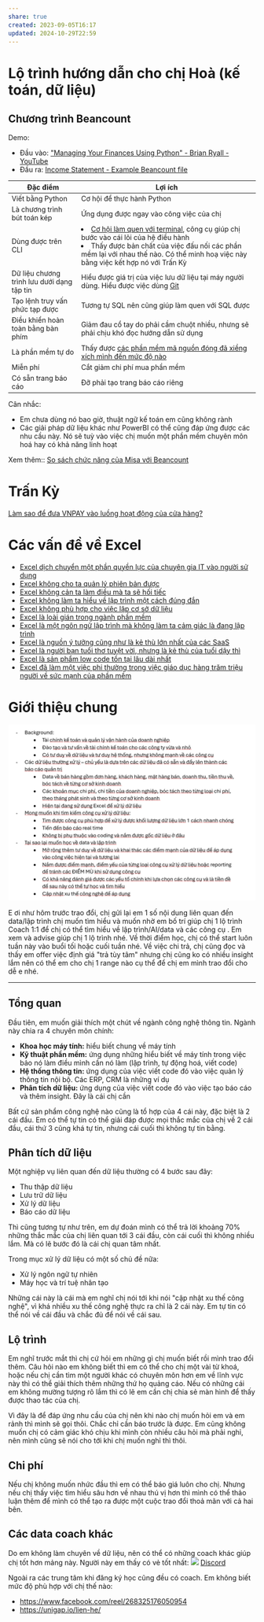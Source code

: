 ```yaml
---
share: true
created: 2023-09-05T16:17
updated: 2024-10-29T22:59
---
```

# Lộ trình hướng dẫn cho chị Hoà (kế toán, dữ liệu) 
## Chương trình Beancount
Demo:
- Đầu vào: ["Managing Your Finances Using Python" - Brian Ryall - YouTube](https://www.youtube.com/watch?v=mFzctYkktXQ)
- Đầu ra: [Income Statement - Example Beancount file](https://fava.pythonanywhere.com/example-beancount-file/income_statement/)

| Đặc điểm                                   | Lợi ích                                                                                                                                                                                                                                                                                                                                                                                                                                                                                                                                                    |
| ------------------------------------------ | ---------------------------------------------------------------------------------------------------------------------------------------------------------------------------------------------------------------------------------------------------------------------------------------------------------------------------------------------------------------------------------------------------------------------------------------------------------------------------------------------------------------------------------------------------------- |
| Viết bằng Python                           | Cơ hội để thực hành Python                                                                                                                                                                                                                                                                                                                                                                                                                                                                                                                                 |
| Là chương trình bút toán kép               | Ứng dụng được ngay vào công việc của chị                                                                                                                                                                                                                                                                                                                                                                                                                                                                                                                   |
| Dùng được trên CLI                         | <li>[Cơ hội làm quen với terminal](https://lậptrình.quảcầu.cc/✍️Lập%20trình/Hệ%20điều%20hành,%20path%20và%20terminal/Terminal,%20shell,%20console/Terminal%20là%20cái%20chương%20trình%20để%20làm%20việc%20với%20shell?utm_source=Vault+C+Obsidian%2C+quản+lý+dự+án+và+công+cụ+nghĩ+(Trang+chủ)&utm_medium=Vault&utm_campaign=C2&utm_content=&utm_term=), công cụ giúp chị bước vào cái lõi của hệ điều hành</li><li>Thấy được bản chất của việc đấu nối các phần mềm lại với nhau thế nào. Có thể minh hoạ việc này bằng việc kết hợp nó với Trấn Kỳ</li> |
| Dữ liệu chương trình lưu dưới dạng tập tin | Hiểu được giá trị của việc lưu dữ liệu tại máy người dùng. Hiểu được việc dùng [Git](https://lậptrình.quảcầu.cc/📊Tổ%20chức%20dữ%20liệu.%20Phân%20tích%20dữ%20liệu/Tổ%20chức%20dữ%20liệu/Git/Git%20giúp%20ta%20du%20hành%20thời%20gian?utm_source=Vault+C+Obsidian%2C+quản+lý+dự+án+và+công+cụ+nghĩ+(Trang+chủ)&utm_medium=Vault&utm_campaign=C2&utm_content=&utm_term=)                                                                                                                                                                                   |
| Tạo lệnh truy vấn phức tạp được            | Tương tự SQL nên cũng giúp làm quen với SQL được                                                                                                                                                                                                                                                                                                                                                                                                                                                                                                           |
| Điều khiển hoàn toàn bằng bàn phím         | Giảm đau cổ tay do phải cầm chuột nhiều, nhưng sẽ phải chịu khó đọc hướng dẫn sử dụng                                                                                                                                                                                                                                                                                                                                                                                                                                                                      |
| Là phần mềm tự do                          | Thấy được [các phần mềm mã nguồn đóng đã xiềng xích mình đến mức độ nào](../../../../%E2%9A%A1Hi%E1%BB%83u%20bi%E1%BA%BFt%20s%C3%A2u/C%C3%B4ng%20ngh%E1%BB%87%20th%C3%B4ng%20tin/T%E1%BB%B1%20tr%E1%BB%8B%20d%E1%BB%AF%20li%E1%BB%87u.%20M%C3%A3%20ngu%E1%BB%93n%20m%E1%BB%9F,%20ph%E1%BA%A7n%20m%E1%BB%81m%20t%E1%BB%B1%20do/Ph%E1%BA%A7n%20m%E1%BB%81m%20t%E1%BB%B1%20do/Khi%20n%C3%B3i%20%C4%91%E1%BA%BFn%20m%C3%A3%20ngu%E1%BB%93n%20m%E1%BB%9F,%20%C4%91a%20s%E1%BB%91%20ch%E1%BB%89%20%C4%91%E1%BB%83%20%C3%BD%20t%E1%BB%9Bi%20vi%E1%BB%87c%20%C4%91%C6%B0%E1%BB%A3c%20%C4%91%E1%BB%8Dc%20m%C3%A3%20ngu%E1%BB%93n,%20ch%E1%BB%A9%20kh%C3%B4ng%20%C4%91%E1%BB%83%20%C3%BD%20%C4%91%E1%BA%BFn%20quy%E1%BB%81n%20%C4%91%C6%B0%E1%BB%A3c%20ch%E1%BB%89nh%20s%E1%BB%ADa%20v%C3%A0%20ph%C3%A2n%20ph%E1%BB%91i%20n%C3%B3.md)                                                                                                                                                                                                                                                                                                                                                    |
| Miễn phí                                   | Cắt giảm chi phí mua phần mềm                                                                                                                                                                                                                                                                                                                                                                                                                                                                                                                              |
| Có sẵn trang báo cáo                       | Đỡ phải tạo trang báo cáo riêng                                                                                                                                                                                                                                                                                                                                                                                                                                                                                                                            |

Cân nhắc:
- Em chưa dùng nó bao giờ, thuật ngữ kế toán em cũng không rành
- Các giải pháp dữ liệu khác như PowerBI có thể cũng đáp ứng được các nhu cầu này. Nó sẽ tuỳ vào việc chị muốn một phần mềm chuyên môn hoá hay có khả năng linh hoạt

Xem thêm:: [So sách chức năng của Misa với Beancount](https://kiếmtiền.quảcầu.cc/Tài-nguyên-hỗ-trợ/Quang-cảnh-thị-trường/Chương-trình-quản-lý-tiền/4-Loại-chương-trình/Chương-trình-kế-toán?utm_source=Vault+C+Obsidian%2C+quản+lý+dự+án+và+công+cụ+nghĩ+(Dự+án)&utm_medium=Vault&utm_campaign=&utm_content=📐+Dự+án%2FCác+buổi+đáp+ứng+nhu+cầu+học+cách+sử+dụng+công+cụ+và+tư+duy+lập+trình+cho+nhu+cầu+công+việc%2F9+Blog%2FNgười+tham+gia%2FTrần+Thuý+Hoà.md&utm_term=) 
# Trấn Kỳ
[Làm sao để đưa VNPAY vào luồng hoạt động của cửa hàng?](https://slide.quảcầu.cc/Đáp%20ứng%20nhu%20cầu%20doanh%20nghiệp/VNPAY.html?utm_source=Vault+C+Obsidian%2C+quản+lý+dự+án+và+công+cụ+nghĩ+(Dự+án)&utm_medium=Vault&utm_campaign=&utm_content=📐+Dự+án%2FCác+buổi+đáp+ứng+nhu+cầu+học+cách+sử+dụng+công+cụ+và+tư+duy+lập+trình+cho+nhu+cầu+công+việc%2F9+Blog%2FNgười+tham+gia%2FTrần+Thuý+Hoà.md&utm_term=) 
# Các vấn đề về Excel 
- [Excel dịch chuyển một phần quyền lực của chuyên gia IT vào người sử dụng](../../../../%E2%9A%A1Hi%E1%BB%83u%20bi%E1%BA%BFt%20s%C3%A2u/Qu%E1%BA%A3n%20l%C3%BD%20d%E1%BB%B1%20%C3%A1n,%20ph%C3%A1t%20tri%E1%BB%83n%20s%E1%BA%A3n%20ph%E1%BA%A9m,%20x%C3%A2y%20d%E1%BB%B1ng%20t%E1%BB%95%20ch%E1%BB%A9c/H%E1%BB%87%20th%E1%BB%91ng%20th%C3%B4ng%20tin/No%20code,%20low%20code/Excel/Excel%20d%E1%BB%8Bch%20chuy%E1%BB%83n%20m%E1%BB%99t%20ph%E1%BA%A7n%20quy%E1%BB%81n%20l%E1%BB%B1c%20c%E1%BB%A7a%20chuy%C3%AAn%20gia%20IT%20v%C3%A0o%20ng%C6%B0%E1%BB%9Di%20s%E1%BB%AD%20d%E1%BB%A5ng.md)
- [Excel không cho ta quản lý phiên bản được](../../../../%E2%9A%A1Hi%E1%BB%83u%20bi%E1%BA%BFt%20s%C3%A2u/Qu%E1%BA%A3n%20l%C3%BD%20d%E1%BB%B1%20%C3%A1n,%20ph%C3%A1t%20tri%E1%BB%83n%20s%E1%BA%A3n%20ph%E1%BA%A9m,%20x%C3%A2y%20d%E1%BB%B1ng%20t%E1%BB%95%20ch%E1%BB%A9c/H%E1%BB%87%20th%E1%BB%91ng%20th%C3%B4ng%20tin/No%20code,%20low%20code/Excel/Excel%20kh%C3%B4ng%20cho%20ta%20qu%E1%BA%A3n%20l%C3%BD%20phi%C3%AAn%20b%E1%BA%A3n%20%C4%91%C6%B0%E1%BB%A3c.md)
- [Excel không cản ta làm điều mà ta sẽ hối tiếc](../../../../%E2%9A%A1Hi%E1%BB%83u%20bi%E1%BA%BFt%20s%C3%A2u/Qu%E1%BA%A3n%20l%C3%BD%20d%E1%BB%B1%20%C3%A1n,%20ph%C3%A1t%20tri%E1%BB%83n%20s%E1%BA%A3n%20ph%E1%BA%A9m,%20x%C3%A2y%20d%E1%BB%B1ng%20t%E1%BB%95%20ch%E1%BB%A9c/H%E1%BB%87%20th%E1%BB%91ng%20th%C3%B4ng%20tin/No%20code,%20low%20code/Excel/Excel%20kh%C3%B4ng%20c%E1%BA%A3n%20ta%20l%C3%A0m%20%C4%91i%E1%BB%81u%20m%C3%A0%20ta%20s%E1%BA%BD%20h%E1%BB%91i%20ti%E1%BA%BFc.md)
- [Excel không làm ta hiểu về lập trình một cách đúng đắn](../../../../%E2%9A%A1Hi%E1%BB%83u%20bi%E1%BA%BFt%20s%C3%A2u/Qu%E1%BA%A3n%20l%C3%BD%20d%E1%BB%B1%20%C3%A1n,%20ph%C3%A1t%20tri%E1%BB%83n%20s%E1%BA%A3n%20ph%E1%BA%A9m,%20x%C3%A2y%20d%E1%BB%B1ng%20t%E1%BB%95%20ch%E1%BB%A9c/H%E1%BB%87%20th%E1%BB%91ng%20th%C3%B4ng%20tin/No%20code,%20low%20code/Excel/Excel%20kh%C3%B4ng%20l%C3%A0m%20ta%20hi%E1%BB%83u%20v%E1%BB%81%20l%E1%BA%ADp%20tr%C3%ACnh%20m%E1%BB%99t%20c%C3%A1ch%20%C4%91%C3%BAng%20%C4%91%E1%BA%AFn.md)
- [Excel không phù hợp cho việc lập cơ sở dữ liệu](../../../../%E2%9A%A1Hi%E1%BB%83u%20bi%E1%BA%BFt%20s%C3%A2u/Qu%E1%BA%A3n%20l%C3%BD%20d%E1%BB%B1%20%C3%A1n,%20ph%C3%A1t%20tri%E1%BB%83n%20s%E1%BA%A3n%20ph%E1%BA%A9m,%20x%C3%A2y%20d%E1%BB%B1ng%20t%E1%BB%95%20ch%E1%BB%A9c/H%E1%BB%87%20th%E1%BB%91ng%20th%C3%B4ng%20tin/No%20code,%20low%20code/Excel/Excel%20kh%C3%B4ng%20ph%C3%B9%20h%E1%BB%A3p%20cho%20vi%E1%BB%87c%20l%E1%BA%ADp%20c%C6%A1%20s%E1%BB%9F%20d%E1%BB%AF%20li%E1%BB%87u.md)
- [Excel là loài gián trong ngành phần mềm](../../../../%E2%9A%A1Hi%E1%BB%83u%20bi%E1%BA%BFt%20s%C3%A2u/Qu%E1%BA%A3n%20l%C3%BD%20d%E1%BB%B1%20%C3%A1n,%20ph%C3%A1t%20tri%E1%BB%83n%20s%E1%BA%A3n%20ph%E1%BA%A9m,%20x%C3%A2y%20d%E1%BB%B1ng%20t%E1%BB%95%20ch%E1%BB%A9c/H%E1%BB%87%20th%E1%BB%91ng%20th%C3%B4ng%20tin/No%20code,%20low%20code/Excel/Excel%20l%C3%A0%20lo%C3%A0i%20gi%C3%A1n%20trong%20ng%C3%A0nh%20ph%E1%BA%A7n%20m%E1%BB%81m.md)
- [Excel là một ngôn ngữ lập trình mà không làm ta cảm giác là đang lập trình](../../../../%E2%9A%A1Hi%E1%BB%83u%20bi%E1%BA%BFt%20s%C3%A2u/Qu%E1%BA%A3n%20l%C3%BD%20d%E1%BB%B1%20%C3%A1n,%20ph%C3%A1t%20tri%E1%BB%83n%20s%E1%BA%A3n%20ph%E1%BA%A9m,%20x%C3%A2y%20d%E1%BB%B1ng%20t%E1%BB%95%20ch%E1%BB%A9c/H%E1%BB%87%20th%E1%BB%91ng%20th%C3%B4ng%20tin/No%20code,%20low%20code/Excel/Excel%20l%C3%A0%20m%E1%BB%99t%20ng%C3%B4n%20ng%E1%BB%AF%20l%E1%BA%ADp%20tr%C3%ACnh%20m%C3%A0%20kh%C3%B4ng%20l%C3%A0m%20ta%20c%E1%BA%A3m%20gi%C3%A1c%20l%C3%A0%20%C4%91ang%20l%E1%BA%ADp%20tr%C3%ACnh.md)
- [Excel là nguồn ý tưởng cũng như là kẻ thù lớn nhất của các SaaS](../../../../%E2%9A%A1Hi%E1%BB%83u%20bi%E1%BA%BFt%20s%C3%A2u/Qu%E1%BA%A3n%20l%C3%BD%20d%E1%BB%B1%20%C3%A1n,%20ph%C3%A1t%20tri%E1%BB%83n%20s%E1%BA%A3n%20ph%E1%BA%A9m,%20x%C3%A2y%20d%E1%BB%B1ng%20t%E1%BB%95%20ch%E1%BB%A9c/H%E1%BB%87%20th%E1%BB%91ng%20th%C3%B4ng%20tin/No%20code,%20low%20code/Excel/Excel%20l%C3%A0%20ngu%E1%BB%93n%20%C3%BD%20t%C6%B0%E1%BB%9Fng%20c%C5%A9ng%20nh%C6%B0%20l%C3%A0%20k%E1%BA%BB%20th%C3%B9%20l%E1%BB%9Bn%20nh%E1%BA%A5t%20c%E1%BB%A7a%20c%C3%A1c%20SaaS.md)
- [Excel là người bạn tuổi thơ tuyệt vời, nhưng là kẻ thù của tuổi dậy thì](../../../../%E2%9A%A1Hi%E1%BB%83u%20bi%E1%BA%BFt%20s%C3%A2u/Qu%E1%BA%A3n%20l%C3%BD%20d%E1%BB%B1%20%C3%A1n,%20ph%C3%A1t%20tri%E1%BB%83n%20s%E1%BA%A3n%20ph%E1%BA%A9m,%20x%C3%A2y%20d%E1%BB%B1ng%20t%E1%BB%95%20ch%E1%BB%A9c/H%E1%BB%87%20th%E1%BB%91ng%20th%C3%B4ng%20tin/No%20code,%20low%20code/Excel/Excel%20l%C3%A0%20ng%C6%B0%E1%BB%9Di%20b%E1%BA%A1n%20tu%E1%BB%95i%20th%C6%A1%20tuy%E1%BB%87t%20v%E1%BB%9Di,%20nh%C6%B0ng%20l%C3%A0%20k%E1%BA%BB%20th%C3%B9%20c%E1%BB%A7a%20tu%E1%BB%95i%20d%E1%BA%ADy%20th%C3%AC.md)
- [Excel là sản phẩm low code tồn tại lâu dài nhất](../../../../%E2%9A%A1Hi%E1%BB%83u%20bi%E1%BA%BFt%20s%C3%A2u/Qu%E1%BA%A3n%20l%C3%BD%20d%E1%BB%B1%20%C3%A1n,%20ph%C3%A1t%20tri%E1%BB%83n%20s%E1%BA%A3n%20ph%E1%BA%A9m,%20x%C3%A2y%20d%E1%BB%B1ng%20t%E1%BB%95%20ch%E1%BB%A9c/H%E1%BB%87%20th%E1%BB%91ng%20th%C3%B4ng%20tin/No%20code,%20low%20code/Excel/Excel%20l%C3%A0%20s%E1%BA%A3n%20ph%E1%BA%A9m%20low%20code%20t%E1%BB%93n%20t%E1%BA%A1i%20l%C3%A2u%20d%C3%A0i%20nh%E1%BA%A5t.md)
- [Excel đã làm một việc phi thường trong việc giáo dục hàng trăm triệu người về sức mạnh của phần mềm](../../../../%E2%9A%A1Hi%E1%BB%83u%20bi%E1%BA%BFt%20s%C3%A2u/Qu%E1%BA%A3n%20l%C3%BD%20d%E1%BB%B1%20%C3%A1n,%20ph%C3%A1t%20tri%E1%BB%83n%20s%E1%BA%A3n%20ph%E1%BA%A9m,%20x%C3%A2y%20d%E1%BB%B1ng%20t%E1%BB%95%20ch%E1%BB%A9c/H%E1%BB%87%20th%E1%BB%91ng%20th%C3%B4ng%20tin/No%20code,%20low%20code/Excel/Excel%20%C4%91%C3%A3%20l%C3%A0m%20m%E1%BB%99t%20vi%E1%BB%87c%20phi%20th%C6%B0%E1%BB%9Dng%20trong%20vi%E1%BB%87c%20gi%C3%A1o%20d%E1%BB%A5c%20h%C3%A0ng%20tr%C4%83m%20tri%E1%BB%87u%20ng%C6%B0%E1%BB%9Di%20v%E1%BB%81%20s%E1%BB%A9c%20m%E1%BA%A1nh%20c%E1%BB%A7a%20ph%E1%BA%A7n%20m%E1%BB%81m.md)

# Giới thiệu chung
![Pasted image 20240221020431.png](../../../../attachments/Pasted%20image%2020240221020431.png)

E ơi như hôm trước trao đổi, chị gửi lại em 1 số nội dung liên quan đến data/lập trình chị muốn tìm hiểu và muốn nhờ em bố trí giúp chị 1 lộ trình Coach 1:1 để chị có thể tìm hiểu về lập trình/AI/data và các công cụ . Em xem và advise giúp chị 1 lộ trình nhé. 
Về thời điểm học, chị có thể start luôn tuần này vào buổi tối hoặc cuối tuần nhé. 
Về việc chi trả, chị cũng đọc và thấy em offer việc định giá "trả tùy tâm" nhưng chị cũng ko có nhiều insight lắm nên có thể em cho chị 1 range nào cụ thể để chị em mình trao đổi cho dễ e nhé.

---
## Tổng quan
Đầu tiên, em muốn giải thích một chút về ngành công nghệ thông tin. Ngành này chia ra 4 chuyên môn chính:
- **Khoa học máy tính:** hiểu biết chung về máy tính
- **Kỹ thuật phần mềm:** ứng dụng những hiểu biết về máy tính trong việc bảo nó làm điều mình cần nó làm (lập trình, tự động hoá, viết code) 
- **Hệ thống thông tin:** ứng dụng của việc viết code đó vào việc quản lý thông tin nội bộ. Các ERP, CRM là những ví dụ
- **Phân tích dữ liệu:** ứng dụng của việc viết code đó vào việc tạo báo cáo và thêm insight. Đây là cái chị cần

Bất cứ sản phẩm công nghệ nào cũng là tổ hợp của 4 cái này, đặc biệt là 2 cái đầu. Em có thể tự tin có thể giải đáp được mọi thắc mắc của chị về 2 cái đầu, cái thứ 3 cũng khá tự tin, nhưng cái cuối thì không tự tin bằng. 
## Phân tích dữ liệu
Một nghiệp vụ liên quan đến dữ liệu thường có 4 bước sau đây:
- Thu thập dữ liệu
- Lưu trữ dữ liệu
- Xử lý dữ liệu
- Báo cáo dữ liệu

Thì cũng tương tự như trên, em dự đoán mình có thể trả lời khoảng 70% những thắc mắc của chị liên quan tới 3 cái đầu, còn cái cuối thì không nhiều lắm. Mà có lẽ bước đó là cái chị quan tâm nhất.

Trong mục xử lý dữ liệu có một số chủ đề nữa:
- Xử lý ngôn ngữ tự nhiên
- Máy học và trí tuệ nhân tạo

Những cái này là cái mà em nghĩ chị nói tới khi nói "cập nhật xu thế công nghệ", vì khá nhiều xu thế công nghệ thực ra chỉ là 2 cái này. Em tự tin có thể nói về cái đầu và chắc đủ để nói về cái sau.
## Lộ trình
Em nghĩ trước mắt thì chị cứ hỏi em những gì chị muốn biết rồi mình trao đổi thêm. Câu hỏi nào em không biết thì em có thể cho chị một vài từ khoá, hoặc nếu chị cần tìm một người khác có chuyên môn hơn em về lĩnh vực này thì có thể giải thích thêm những thứ họ quảng cáo. Nếu có những cái em không mường tượng rõ lắm thì có lẽ em cần chị chia sẻ màn hình để thấy được thao tác của chị. 

Vì đây là để đáp ứng nhu cầu của chị nên khi nào chị muốn hỏi em và em rảnh thì mình sẽ gọi thôi. Chắc chỉ cần báo trước là được. Em cũng không muốn chị có cảm giác khó chịu khi mình còn nhiều câu hỏi mà phải nghỉ, nên mình cũng sẽ nói cho tới khi chị muốn nghỉ thì thôi.

## Chi phí
Nếu chị không muốn nhức đầu thì em có thể báo giá luôn cho chị. Nhưng nếu chị thấy việc tìm hiểu sâu hơn về nhau thú vị hơn thì mình có thể thảo luận thêm để mình có thể tạo ra được một cuộc trao đổi thoả mãn với cả hai bên.

## Các data coach khác
Do em không làm chuyên về dữ liệu, nên có thể có những coach khác giúp chị tốt hơn mảng này. Người này em thấy có vẻ tốt nhất:
![](https://i.imgur.com/JcGgmFq.png)
[Discord](https://discord.com/channels/1124195842820161637/1124195843323465802/1221398468560552066)

Ngoài ra các trung tâm khi đăng ký học cũng đều có coach. Em không biết mức độ phù hợp với chị thế nào:
- https://www.facebook.com/reel/268325176050954
- https://unigap.io/lien-he/
